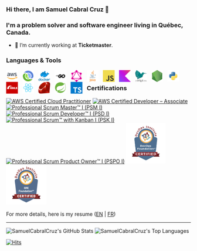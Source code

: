 ### Hi there, I am Samuel Cabral Cruz 👋

### I'm a problem solver and software engineer living in Québec, Canada.

- 🔭 I’m currently working at **Ticketmaster**.

<!--
**SamuelCabralCruz/SamuelCabralCruz** is a ✨ _special_ ✨ repository because its `README.md` (this file) appears on your GitHub profile.

Here are some ideas to get you started:

- 🔭 I’m currently working on ...
- 🌱 I’m currently learning ...
- 👯 I’m looking to collaborate on ...
- 🤔 I’m looking for help with ...
- 💬 Ask me about ...
- 📫 How to reach me: ...
- 😄 Pronouns: ...
- ⚡ Fun fact: ...

other nice ideas can be found here: https://www.youtube.com/watch?t=107&v=n6d4KHSKqGk&feature=youtu.be
-->

### Languages & Tools

<img align="left" style="padding-right: 12px" alt="AWS" width="32px" src="https://github.com/github/explore/raw/main/topics/aws/aws.png" />
<img align="left" style="padding-right: 12px" alt="Clojure" width="32px" src="https://github.com/github/explore/raw/main/topics/clojure/clojure.png" />
<img align="left" style="padding-right: 12px" alt="Docker" width="32px" src="https://github.com/github/explore/raw/main/topics/docker/docker.png" />
<img align="left" style="padding-right: 12px" alt="Docker" width="32px" src="https://github.com/github/explore/raw/main/topics/go/go.png" />
<img align="left" style="padding-right: 12px" alt="GraphQL" width="32px" src="https://github.com/github/explore/raw/main/topics/graphql/graphql.png" />
<img align="left" style="padding-right: 12px" alt="Java" width="32px" src="https://github.com/github/explore/raw/main/topics/java/java.png" />
<img align="left" style="padding-right: 12px" alt="Javascript" width="32px" src="https://github.com/github/explore/raw/main/topics/javascript/javascript.png" />
<img align="left" style="padding-right: 12px" alt="Kotlin" width="32px" src="https://github.com/github/explore/raw/main/topics/kotlin/kotlin.png" />
<img align="left" style="padding-right: 12px" alt="LaTeX" width="32px" src="https://github.com/github/explore/raw/main/topics/latex/latex.png" />
<img align="left" style="padding-right: 12px" alt="NodeJS" width="32px" src="https://github.com/github/explore/raw/main/topics/nodejs/nodejs.png" />
<img align="left" style="padding-right: 12px" alt="Python" width="32px" src="https://github.com/github/explore/raw/main/topics/python/python.png" />
<img align="left" style="padding-right: 12px" alt="Rails" width="32px" src="https://github.com/github/explore/raw/main/topics/rails/rails.png" />
<img align="left" style="padding-right: 12px" alt="React" width="32px" src="https://github.com/github/explore/raw/main/topics/react/react.png" />
<img align="left" style="padding-right: 12px" alt="Ruby" width="32px" src="https://github.com/github/explore/raw/main/topics/ruby/ruby.png" />
<img align="left" style="padding-right: 12px" alt="Spring-Boot" width="32px" src="https://github.com/github/explore/raw/main/topics/spring-boot/spring-boot.png" />
<img align="left" style="padding-right: 12px" alt="TypeScript" width="32px" src="https://github.com/github/explore/raw/main/topics/typescript/typescript.png" />

<br/>

### Certifications

[<img class="cr-badges-full-badge__img" src="https://images.credly.com/size/680x680/images/00634f82-b07f-4bbd-a6bb-53de397fc3a6/image.png" alt="AWS Certified Cloud Practitioner" width="110" height="110">](https://www.youracclaim.com/badges/0055d10f-68d3-4adf-9d0b-52edb83cf74b/public_url)
[<img class="cr-badges-full-badge__img" src="https://images.credly.com/size/680x680/images/b9feab85-1a43-4f6c-99a5-631b88d5461b/image.png" alt="AWS Certified Developer – Associate" width="110" height="110">](https://www.youracclaim.com/badges/5d90977e-d1bb-45aa-9bc0-9869adb1c486/public_url)
[<img class="cr-badges-full-badge__img" src="https://images.credly.com/size/680x680/images/a2790314-008a-4c3d-9553-f5e84eb359ba/image.png" alt="Professional Scrum Master™ I (PSM I)" width="110" height="110">](https://www.youracclaim.com/badges/10a316e4-c12b-4b5d-9f31-9ee156a84fd2/public_url)
[<img class="cr-badges-full-badge__img" src="https://images.credly.com/size/680x680/images/d2298e82-b671-434a-876b-21a0ebc3af0e/image.png" alt="Professional Scrum Developer™ I (PSD I)" width="110" height="110">](https://www.youracclaim.com/badges/146d178e-787b-49a4-a31c-6c0b3127c64a/public_url)
[<img class="cr-badges-full-badge__img" src="https://images.credly.com/images/78c2bf96-9468-40ac-aee7-3eac9d79a6d5/image.png" alt="Professional Scrum™ with Kanban I (PSK I)" width="110" height="110">](https://www.credly.com/badges/124d2a99-8a70-41f4-a86e-9c20ce96dd37/public_url)
[<img class="cr-badges-full-badge__img" src="https://images.credly.com/size/680x680/images/591762c5-fae7-49c6-b326-e1756979928d/image.png" alt="Professional Scrum Product Owner™ I (PSPO I)" width="110" height="110">](https://www.credly.com/badges/ec3cd2b7-336a-42c5-9b0a-0d0e67d20500/public_url)
[<img class="cr-badges-full-badge__img" src="./images/devOpsFoundation.png" alt="DevOps Foundation® Certification" height="110">](./certificate/devOpsFoundation.pdf)
[<img class="cr-badges-full-badge__img" src="./images/siteReliabilityEngineeringFoundation.png" alt="Site Reliability Engineering (SRE) FoundationSM Certification" height="110">](./certificate/siteReliabilityEngineeringFoundation.pdf)

For more details, here is my resume ([EN](./resume-en.pdf) | [FR](./resume-fr.pdf))

---

![SamuelCabralCruz's GitHub Stats](https://github-readme-stats.vercel.app/api?username=SamuelCabralCruz&theme=cobalt&show_icons=true&count_private=true) ![SamuelCabralCruz's Top Languages](https://github-readme-stats.vercel.app/api/top-langs/?username=SamuelCabralCruz&layout=compact)

[![Hits](https://hits.seeyoufarm.com/api/count/incr/badge.svg?url=https%3A%2F%2Fgithub.com%2FSamuelCabralCruz%2FSamuelCabralCruz&count_bg=%2379C83D&title_bg=%23555555&icon=&icon_color=%23E7E7E7&title=hits&edge_flat=false)](https://hits.seeyoufarm.com)
